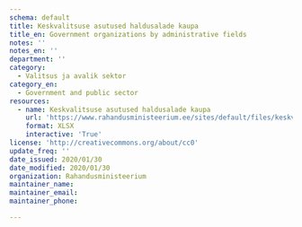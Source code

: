 ```yaml
---
schema: default
title: Keskvalitsuse asutused haldusalade kaupa
title_en: Government organizations by administrative fields
notes: ''
notes_en: ''
department: ''
category:
  - Valitsus ja avalik sektor
category_en:
  - Government and public sector
resources:
  - name: Keskvalitsuse asutused haldusalade kaupa
    url: 'https://www.rahandusministeerium.ee/sites/default/files/keskvalitsuse_asutused_haldusalade_kaupa.xlsx'
    format: XLSX
    interactive: 'True'
license: 'http://creativecommons.org/about/cc0'
update_freq: ''
date_issued: 2020/01/30
date_modified: 2020/01/30
organization: Rahandusministeerium
maintainer_name: 
maintainer_email: 
maintainer_phone:

---
```

